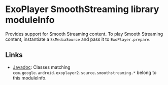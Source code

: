 # ExoPlayer SmoothStreaming library moduleInfo #

Provides support for Smooth Streaming content. To play Smooth Streaming content,
instantiate a `SsMediaSource` and pass it to `ExoPlayer.prepare`.

## Links ##

* [Javadoc][]: Classes matching
  `com.google.android.exoplayer2.source.smoothstreaming.*` belong to this
  moduleInfo.

[Javadoc]: https://google.github.io/ExoPlayer/doc/reference/index.html

